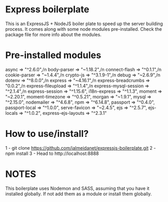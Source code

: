 # Express boilerplate
This is an ExpressJS + NodeJS boiler plate to speed up the server building process. It comes along with some node modules pre-installed. Check the package file for more info about the modules.

# Pre-installed modules
async => "^2.6.0",/n
body-parser => "~1.18.2",/n
connect-flash => "^0.1.1",/n
cookie-parser => "~1.4.4",/n
crypto-js => "^3.1.9-1",/n
debug => "~2.6.9",/n
dotenv => "^8.0.0",/n
express => "~4.16.1",/n
express-breadcrumbs => "0.0.2",/n
express-fileupload => "^1.1.4",/n
express-mysql-session => "^2.1.4",/n
express-session => "^1.15.6",
i18n-express => "^1.1.3",
moment => "~2.20.1",
moment-timezone => "^0.5.21",
morgan => "~1.9.1",
mysql => "^2.15.0",
nodemailer => "^4.6.8",
npm => "^6.14.8",
passport => "^0.4.0",
passport-local => "^1.0.0",
serve-favicon => "~2.4.5",
ejs => "^2.5.7",
ejs-locals => "^1.0.2",
express-ejs-layouts => "^2.3.1"

# How to use/install?
1 - git clone https://github.com/jalmeidanet/expressjs-boilerplate.git
2 - npm install
3 - Head to http://localhost:8888

# NOTES
This boilerplate uses Nodemon and SASS, assuming that you have it installed globally. If not add them as a module or install them globally.
